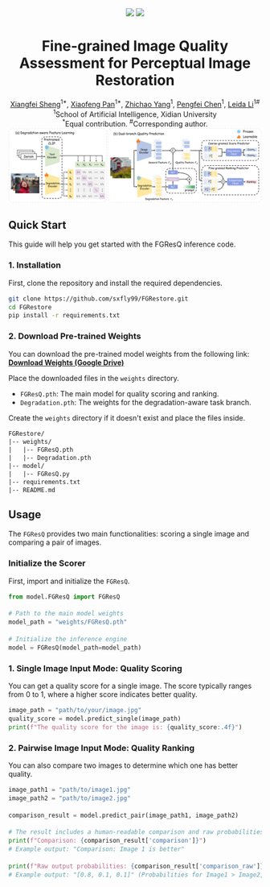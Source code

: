 <div align="center">
    <a href="https://arxiv.org/abs/2508.14475"><img src="https://img.shields.io/badge/Arxiv-preprint-red"></a>
    <a href='https://github.com/sxfly99/FGRestore/stargazers'><img src='https://img.shields.io/github/stars/sxfly99/FGRestore.svg?style=social'></a>
</div>

<h1 align="center">Fine-grained Image Quality Assessment for Perceptual Image Restoration</h1>

<div align="center">
    <a href="https://github.com/sxfly99">Xiangfei Sheng</a><sup>1*</sup>,
    <a href="https://github.com/pxf0429">Xiaofeng Pan</a><sup>1*</sup>,
    <a href="https://github.com/yzc-ippl">Zhichao Yang</a><sup>1</sup>,
    <a href="https://faculty.xidian.edu.cn/cpf/">Pengfei Chen</a><sup>1</sup>,
    <a href="https://web.xidian.edu.cn/ldli/">Leida Li</a><sup>1#</sup>
</div>

<div align="center">
  <sup>1</sup>School of Artificial Intelligence, Xidian University
</div>

<div align="center">
<sup>*</sup>Equal contribution. <sup>#</sup>Corresponding author. 
</div>

<div align="center">
  <img src="FGResQ.png" width="800"/>
</div>

## Quick Start

This guide will help you get started with the FGResQ inference code.

### 1. Installation

First, clone the repository and install the required dependencies.

```bash
git clone https://github.com/sxfly99/FGRestore.git
cd FGRestore
pip install -r requirements.txt
```

### 2. Download Pre-trained Weights

You can download the pre-trained model weights from the following link:
[**Download Weights (Google Drive)**](https://drive.google.com/drive/folders/10MVnAoEIDZ08Rek4qkStGDY0qLiWUahJ?usp=drive_link)

Place the downloaded files in the `weights` directory.

- `FGResQ.pth`: The main model for quality scoring and ranking.
- `Degradation.pth`: The weights for the degradation-aware task branch.

Create the `weights` directory if it doesn't exist and place the files inside.

```
FGRestore/
|-- weights/
|   |-- FGResQ.pth
|   |-- Degradation.pth
|-- model/
|   |-- FGResQ.py
|-- requirements.txt
|-- README.md
```

## Usage

The `FGResQ` provides two main functionalities: scoring a single image and comparing a pair of images.

### Initialize the Scorer

First, import and initialize the `FGResQ`.

```python
from model.FGResQ import FGResQ

# Path to the main model weights
model_path = "weights/FGResQ.pth"

# Initialize the inference engine
model = FGResQ(model_path=model_path)
```

### 1. Single Image Input Mode: Quality Scoring

You can get a quality score for a single image. The score typically ranges from 0 to 1, where a higher score indicates better quality.

```python
image_path = "path/to/your/image.jpg"
quality_score = model.predict_single(image_path)
print(f"The quality score for the image is: {quality_score:.4f}")
```

### 2. Pairwise Image Input Mode: Quality Ranking

You can also compare two images to determine which one has better quality.

```python
image_path1 = "path/to/image1.jpg"
image_path2 = "path/to/image2.jpg"

comparison_result = model.predict_pair(image_path1, image_path2)

# The result includes a human-readable comparison and raw probabilities
print(f"Comparison: {comparison_result['comparison']}")
# Example output: "Comparison: Image 1 is better"

print(f"Raw output probabilities: {comparison_result['comparison_raw']}")
# Example output: "[0.8, 0.1, 0.1]" (Probabilities for Image1 > Image2, Image2 > Image1, Image1 ≈ Image2)

